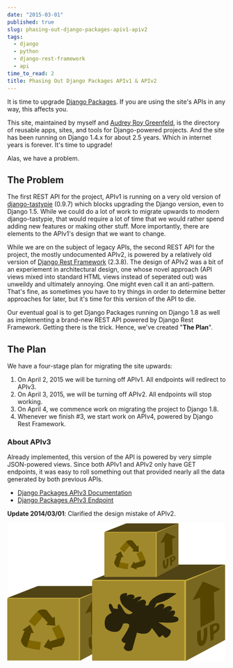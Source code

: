 ```yaml
---
date: "2015-03-01"
published: true
slug: phasing-out-django-packages-apiv1-apiv2
tags:
  - django
  - python
  - django-rest-framework
  - api
time_to_read: 2
title: Phasing Out Django Packages APIv1 & APIv2
---
```


It is time to upgrade [Django
Packages](https://www.djangopackages.com/). If you are using the site's
APIs in any way, this affects you.

This site, maintained by myself and [Audrey Roy
Greenfeld](https://audrey.roygreenfeld.com), is the directory of reusable
apps, sites, and tools for Django-powered projects. And the site has
been running on Django 1.4.x for about 2.5 years. Which in internet
years is forever. It's time to upgrade!

Alas, we have a problem.

## The Problem

The first REST API for the project, APIv1 is running on a very old
version of
[django-tastypie](https://pypi.python.org/pypi/django-tastypie/0.9.7)
(0.9.7) which blocks upgrading the Django version, even to Django 1.5.
While we could do a lot of work to migrate upwards to modern
django-tastypie, that would require a lot of time that we would rather
spend adding new features or making other stuff. More importantly, there
are elements to the APIv1's design that we want to change.

While we are on the subject of legacy APIs, the second REST API for the
project, the mostly undocumented APIv2, is powered by a relatively old
version of [Django Rest
Framework](https://pypi.python.org/pypi/djangorestframework/2.3.8)
(2.3.8). The design of APIv2 was a bit of an experiement in
architectural design, one whose novel approach (API views mixed into
standard HTML views instead of seperated out) was unweildy and
ultimately annoying. One might even call it an anti-pattern. That's
fine, as sometimes you have to try things in order to determine better
approaches for later, but it's time for this version of the API to die.

Our eventual goal is to get Django Packages running on Django 1.8 as
well as implementing a brand-new REST API powered by Django Rest
Framework. Getting there is the trick. Hence, we've created "**The
Plan**".

## The Plan

We have a four-stage plan for migrating the site upwards:

1.  On April 2, 2015 we will be turning off APIv1. All endpoints will
    redirect to APIv3.
2.  On April 3, 2015, we will be turning off APIv2. All endpoints will
    stop working.
3.  On April 4, we commence work on migrating the project to Django 1.8.
4.  Whenever we finish #3, we start work on APIv4, powered by Django
    Rest Framework.

### About APIv3

Already implemented, this version of the API is powered by very simple
JSON-powered views. Since both APIv1 and APIv2 only have GET endpoints,
it was easy to roll something out that provided nearly all the data
generated by both previous APIs.

- [Django Packages APIv3
  Documentation](https://djangopackages.readthedocs.org/en/latest/apiv3_docs.html)
- [Django Packages APIv3
  Endpoint](https://www.djangopackages.com/api/v3/)

**Update 2014/03/01**: Clarified the design mistake of APIv2.

[![Django Packages logo](/public/images/logo_501x316.png)](https://www.djangopackages.org/)
